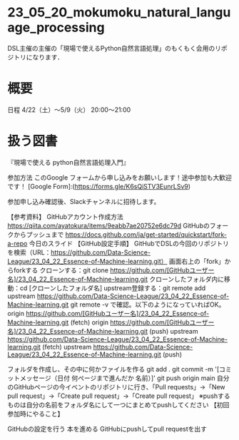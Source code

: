 # 23_05_20_mokumoku_natural_language_processing
DSL主催の主催の「現場で使えるPython自然言語処理」のもくもく会用のリポジトリになります．
# 概要
日程
4/22（土）〜5/9（火） 20:00〜21:00

# 扱う図書
『現場で使える python自然言語処理入門』

参加方法
このGoogle フォームから申し込みをお願いします！途中参加も大歓迎です！ [Google Form]:(https://forms.gle/K6sQiSTV3EunrLSv9)

参加申し込み確認後、Slackチャンネルに招待します。

【参考資料】
GitHubアカウント作成方法 https://qiita.com/ayatokura/items/9eabb7ae20752e6dc79d
GitHubのフォークからプッシュまで https://docs.github.com/ja/get-started/quickstart/fork-a-repo
今日のスライド
【GitHub設定手順】
GitHubでDSLの今回のリポジトリを検索（URL：https://github.com/Data-Science-League/23_04_22_Essence-of-Machine-learning.git）
画面右上の「fork」からforkする
クローンする：git clone https://github.com/[GitHubユーザー名]/23_04_22_Essence-of-Machine-learning.git
クローンしたフォルダ内に移動：cd [クローンしたフォルダ名]
upstream登録する：git remote add upstream https://github.com/Data-Science-League/23_04_22_Essence-of-Machine-learning.git
git remote -v で確認。以下のようになっていればOK。
origin https://github.com/[GitHubユーザー名]/23_04_22_Essence-of-Machine-learning.git (fetch)
origin https://github.com/[GitHubユーザー名]/23_04_22_Essence-of-Machine-learning.git (push)
upstream https://github.com/Data-Science-League/23_04_22_Essence-of-Machine-learning.git (fetch)
upstream https://github.com/Data-Science-League/23_04_22_Essence-of-Machine-learning.git (push)

フォルダを作成し、その中に何かファイルを作る
git add .
git commit -m '[コミットメッセージ（日付 何ページまで進んだか 名前）]'
git push origin main
自分のGitHubページの今イベントのリポジトリに行き、「Pull requests」→「New pull request」→「Create pull request」→「Create pull request」 ※pushするものは自分の名前をフォルダ名にして一つにまとめてpushしてください
【初回参加時にやること】

GitHubの設定を行う
本を進める
GitHubにpushしてpull requestを出す
